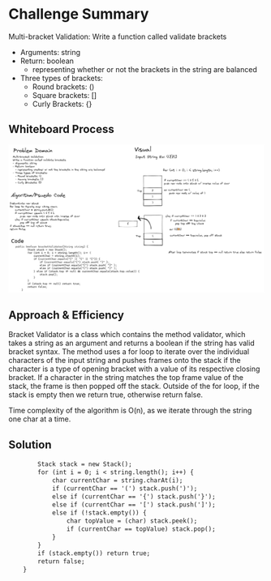 # Challenge Summary 
Multi-bracket Validation:
Write a function called validate brackets
- Arguments: string
- Return: boolean
  - representing whether or not the brackets in the string are balanced
- Three types of brackets:
  - Round brackets: ()
  - Square brackets: []
  - Curly Brackets: {}

## Whiteboard Process
![image](code-challenge-13.png)

## Approach & Efficiency
Bracket Validator is a class which contains the method validator, which takes a string as an argument and returns a boolean if the string has valid bracket syntax. 
The method uses a for loop to iterate over the individual characters of the input string and pushes frames onto the stack if the character is a type of opening bracket with a value of its respective closing bracket.
If a character in the string matches the top frame value of the stack, the frame is then popped off the stack.
Outside of the for loop, if the stack is empty then we return true, otherwise return false.

Time complexity of the algorithm is O(n), as we iterate through the string one char at a time.
## Solution
```     public boolean validator(String string) {
        Stack stack = new Stack();
        for (int i = 0; i < string.length(); i++) {
            char currentChar = string.charAt(i);
            if (currentChar == '(') stack.push(')');
            else if (currentChar == '{') stack.push('}');
            else if (currentChar == '[') stack.push(']');
            else if (!stack.empty()) {
                char topValue = (char) stack.peek();
                if (currentChar == topValue) stack.pop();
            }
        }
        if (stack.empty()) return true;
        return false;
    }
```
